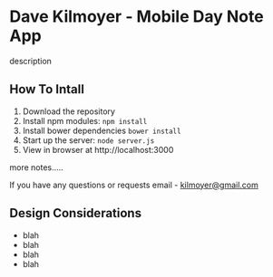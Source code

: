 # Dave Kilmoyer - Mobile Day Note App

description 

## How To Intall
1. Download the repository
2. Install npm modules: `npm install`
3. Install bower dependencies `bower install`
4. Start up the server: `node server.js`
5. View in browser at http://localhost:3000

more notes.....

If you have any questions or requests email - [kilmoyer@gmail.com](mailto:kilmoyer@gmail.com)

## Design Considerations
- blah
- blah
- blah
- blah
